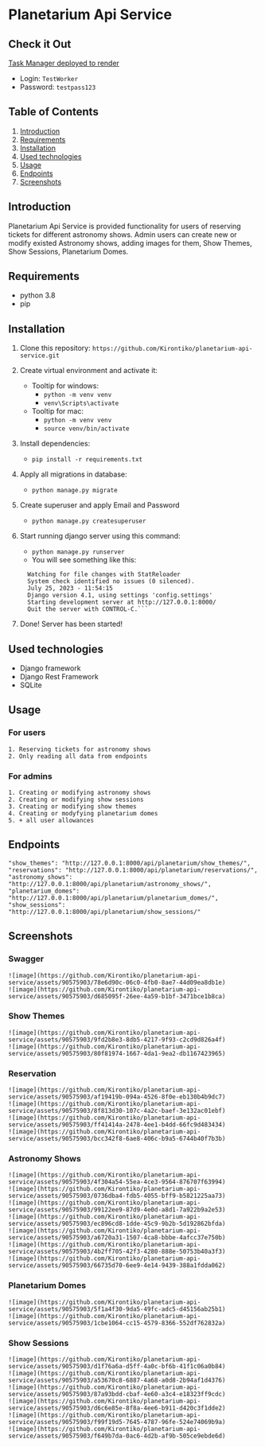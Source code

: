 # Planetarium Api Service

## Check it Out

[Task Manager deployed to render](https://task-manager-n7we.onrender.com)
- Login: ```TestWorker```
- Password: ```testpass123```
## Table of Contents
 1. [Introduction](#introduction)
 2. [Requirements](#requirements)
 3. [Installation](#installation)
 4. [Used technologies](#used-technologies)
 5. [Usage](#usage)
 6. [Endpoints](#endpoints) 
 7. [Screenshots](#screenshots) 


## Introduction
Planetarium Api Service is provided functionality for users of reserving
tickets for different astronomy shows. Admin users can create new or modify 
existed Astronomy shows, adding images for them, Show Themes, Show Sessions, 
Planetarium Domes.


## Requirements
* python 3.8
* pip

## Installation
1. Clone this repository:
    ```https://github.com/Kirontiko/planetarium-api-service.git```
2. Create virtual environment and activate it:
   * Tooltip for windows:
     - ```python -m venv venv``` 
     - ```venv\Scripts\activate```
   * Tooltip for mac:
     - ```python -m venv venv```
     - ```source venv/bin/activate```

3. Install dependencies:
    - ```pip install -r requirements.txt```

4. Apply all migrations in database:
   - ```python manage.py migrate```

5. Create superuser and apply Email and Password
   - ```python manage.py createsuperuser```

6. Start running django server using this command:
   - ```python manage.py runserver```
   - You will see something like this:
   ```
     Watching for file changes with StatReloader
     System check identified no issues (0 silenced).
     July 25, 2023 - 11:54:15
     Django version 4.1, using settings 'config.settings'
     Starting development server at http://127.0.0.1:8000/
     Quit the server with CONTROL-C.```
7. Done! Server has been started!

## Used technologies
- Django framework
- Django Rest Framework
- SQLite


## Usage
### For users
    1. Reserving tickets for astronomy shows
    2. Only reading all data from endpoints
### For admins
    1. Creating or modifying astronomy shows
    2. Creating or modifying show sessions
    3. Creating or modifying show themes
    4. Creating or modyfying planetarium domes
    5. + all user allowances

## Endpoints
    "show_themes": "http://127.0.0.1:8000/api/planetarium/show_themes/",
    "reservations": "http://127.0.0.1:8000/api/planetarium/reservations/",
    "astronomy_shows": "http://127.0.0.1:8000/api/planetarium/astronomy_shows/",
    "planetarium_domes": "http://127.0.0.1:8000/api/planetarium/planetarium_domes/",
    "show_sessions": "http://127.0.0.1:8000/api/planetarium/show_sessions/"

## Screenshots

### Swagger
    ![image](https://github.com/Kirontiko/planetarium-api-service/assets/90575903/78e6d90c-06c0-4fb0-8ae7-44d09ea8db1e)
    ![image](https://github.com/Kirontiko/planetarium-api-service/assets/90575903/d685095f-26ee-4a59-b1bf-3471bce1b8ca)
### Show Themes

    ![image](https://github.com/Kirontiko/planetarium-api-service/assets/90575903/9fd2b8e3-8db5-4217-9f93-c2cd9d826a4f)
    ![image](https://github.com/Kirontiko/planetarium-api-service/assets/90575903/80f81974-1667-4da1-9ea2-db1167423965)

### Reservation
    ![image](https://github.com/Kirontiko/planetarium-api-service/assets/90575903/af19419b-094a-4526-8f0e-eb130b4b9dc7)
    ![image](https://github.com/Kirontiko/planetarium-api-service/assets/90575903/8f813d30-107c-4a2c-baef-3e132ac01ebf)
    ![image](https://github.com/Kirontiko/planetarium-api-service/assets/90575903/ff41414a-2478-4ee1-b4dd-66fc9d483434)
    ![image](https://github.com/Kirontiko/planetarium-api-service/assets/90575903/bcc342f8-6ae8-406c-b9a5-6744b40f7b3b)

### Astronomy Shows

    ![image](https://github.com/Kirontiko/planetarium-api-service/assets/90575903/4f304a54-55ea-4ce3-9564-876707f63994)
    ![image](https://github.com/Kirontiko/planetarium-api-service/assets/90575903/0736dba4-fdb5-4055-bff9-b5821225aa73)
    ![image](https://github.com/Kirontiko/planetarium-api-service/assets/90575903/99122ee9-87d9-4e0d-a8d1-7a922b9a2e53)
    ![image](https://github.com/Kirontiko/planetarium-api-service/assets/90575903/ec896cd8-1dde-45c9-9b2b-5d192862bfda)
    ![image](https://github.com/Kirontiko/planetarium-api-service/assets/90575903/a6720a31-1507-4ca8-bbbe-4afcc37e750b)
    ![image](https://github.com/Kirontiko/planetarium-api-service/assets/90575903/4b2ff705-42f3-4280-888e-50753b40a3f3)
    ![image](https://github.com/Kirontiko/planetarium-api-service/assets/90575903/66735d70-6ee9-4e14-9439-388a1fdda062)


### Planetarium Domes

    ![image](https://github.com/Kirontiko/planetarium-api-service/assets/90575903/5f1a4f30-9da5-49fc-adc5-d45156ab25b1)
    ![image](https://github.com/Kirontiko/planetarium-api-service/assets/90575903/1cbe1064-cc15-4579-8366-552df762832a)



### Show Sessions
    ![image](https://github.com/Kirontiko/planetarium-api-service/assets/90575903/d1f76a6a-d5ff-4a0c-bf6b-41f1c06a0b84)
    ![image](https://github.com/Kirontiko/planetarium-api-service/assets/90575903/a53670c8-6887-4a68-a0d8-2b94af1d4376)
    ![image](https://github.com/Kirontiko/planetarium-api-service/assets/90575903/87a93bdd-cbaf-4e60-a3c4-e18323ff9cdc)
    ![image](https://github.com/Kirontiko/planetarium-api-service/assets/90575903/d6c6e85e-8f8a-4ee6-b911-d420c3f1dde2)
    ![image](https://github.com/Kirontiko/planetarium-api-service/assets/90575903/f99f19d5-7645-4787-96fe-524e74069b9a) 
    ![image](https://github.com/Kirontiko/planetarium-api-service/assets/90575903/f649b7da-0ac6-4d2b-af9b-505ce9ebde6d)
